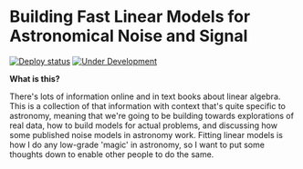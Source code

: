 # Building Fast Linear Models for Astronomical Noise and Signal


<a href="https://github.com/christinahedges/BuildingFastLinearModels/actions/workflows/deploy.yml"><img src="https://github.com/christinahedges/BuildingFastLinearModels/workflows/deploy/badge.svg" alt="Deploy status"/></a> 
[![Under Development](https://img.shields.io/badge/Status-Under%20Development-red)](https://christinahedges.github.io/BuildingFastLinearModels)

**What is this?**

There's lots of information online and in text books about linear algebra. This is a collection of that information with context that's quite specific to astronomy, meaning that we're going to be building towards explorations of real data, how to build models for actual problems, and discussing how some published noise models in astronomy work. Fitting linear models is how I do any low-grade 'magic' in astronomy, so I want to put some thoughts down to enable other people to do the same.
